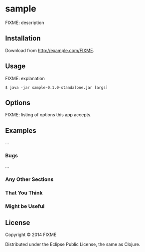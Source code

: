 # sample

FIXME: description

## Installation

Download from http://example.com/FIXME.

## Usage

FIXME: explanation

    $ java -jar sample-0.1.0-standalone.jar [args]

## Options

FIXME: listing of options this app accepts.

## Examples

...

### Bugs

...

### Any Other Sections
### That You Think
### Might be Useful

## License

Copyright © 2014 FIXME

Distributed under the Eclipse Public License, the same as Clojure.
